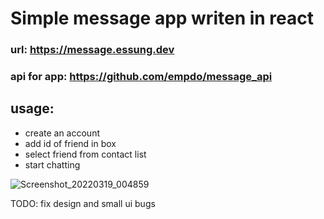 # Simple message app writen in react

### url: https://message.essung.dev
### api for app: https://github.com/empdo/message_api

## usage:
* create an account
* add id of friend in box
* select friend from contact list
* start chatting

![Screenshot_20220319_004859](https://user-images.githubusercontent.com/37713376/159097683-8f3ceee5-911e-4492-a59e-a49d9da096f2.png)

TODO: fix design and small ui bugs
